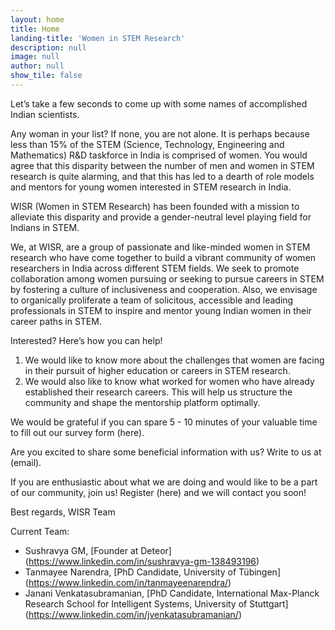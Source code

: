 ```yaml
---
layout: home
title: Home
landing-title: 'Women in STEM Research'
description: null
image: null
author: null
show_tile: false
---
```



Let’s take a few seconds to come up with some names of accomplished Indian scientists. 

Any woman in your list? If none, you are not alone. It is perhaps because less than 15% of the STEM (Science, Technology, Engineering and Mathematics) R&D taskforce in India is comprised of women. You would agree that this disparity between the number of men and women in STEM research is quite alarming, and that this has led to a dearth of role models and mentors for young women interested in STEM research in India.

WISR (Women in STEM Research) has been founded with a mission to alleviate this disparity and provide a gender-neutral level playing field for Indians in STEM.

We, at WISR, are a group of passionate and like-minded women in STEM research who have come together to build a vibrant community of women researchers in India across different STEM fields. We seek to promote collaboration among women pursuing or seeking to pursue careers in STEM by fostering a culture of inclusiveness and cooperation. Also, we envisage to organically proliferate a team of solicitous, accessible and leading professionals in STEM to inspire and mentor young Indian women in their career paths in STEM.

Interested? Here’s how you can help!

1. We would like to know more about the challenges that women are facing in their pursuit of higher education or careers in STEM research. 
2. We would also like to know what worked for women who have already established their research careers. This will help us structure the community and shape the mentorship platform optimally. 

We would be grateful if you can spare 5 - 10 minutes of your valuable time to fill out our survey form (here).

Are you excited to share some beneficial information with us? Write to us at (email).

If you are enthusiastic about what we are doing and would like to be a part of our community, join us! Register (here) and we will contact you soon! 

Best regards, 
WISR Team

Current Team:
 - Sushravya GM, [Founder at Deteor] (https://www.linkedin.com/in/sushravya-gm-138493196)
 - Tanmayee Narendra, [PhD Candidate, University of Tübingen] (https://www.linkedin.com/in/tanmayeenarendra/)
 - Janani Venkatasubramanian, [PhD Candidate, International Max-Planck Research School for Intelligent Systems, University of Stuttgart] (https://www.linkedin.com/in/jvenkatasubramanian/)
